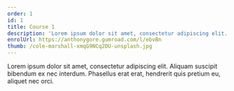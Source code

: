 ```yaml
---
order: 1
id: 1
title: Course 1
description: 'Lorem ipsum dolor sit amet, consectetur adipiscing elit. Aliquam suscipit bibendum ex nec interdum.'
enrolUrl: https://anthonygore.gumroad.com/l/ebvBn
thumb: /cole-marshall-xmqG9NCq2DU-unsplash.jpg
---
```

Lorem ipsum dolor sit amet, consectetur adipiscing elit. Aliquam suscipit bibendum ex nec interdum. Phasellus erat erat, hendrerit quis pretium eu, aliquet nec orci.
